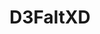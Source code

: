 ---
title: D3FaltXD
github: https://github.com/D3FaltXD
mode: dark
transition: 3s
score: 99.1
archetype:
- Anime
- Dynamic
- Editor’s Choice
- Innovative
---